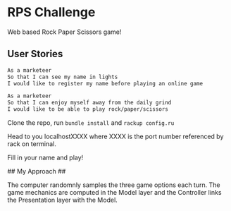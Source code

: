 # RPS Challenge

Web based Rock Paper Scissors game!

User Stories
-------
```sh
As a marketeer
So that I can see my name in lights
I would like to register my name before playing an online game

As a marketeer
So that I can enjoy myself away from the daily grind
I would like to be able to play rock/paper/scissors
```

Clone the repo, run ```bundle install``` and ```rackup config.ru```

Head to you localhostXXXX where XXXX is the port number referenced by rack on terminal. 

Fill in your name and play!

## My Approach ##

The computer randomnly samples the three game options each turn. The game mechanics are computed in the Model layer and the Controller links the Presentation layer with the Model. 


